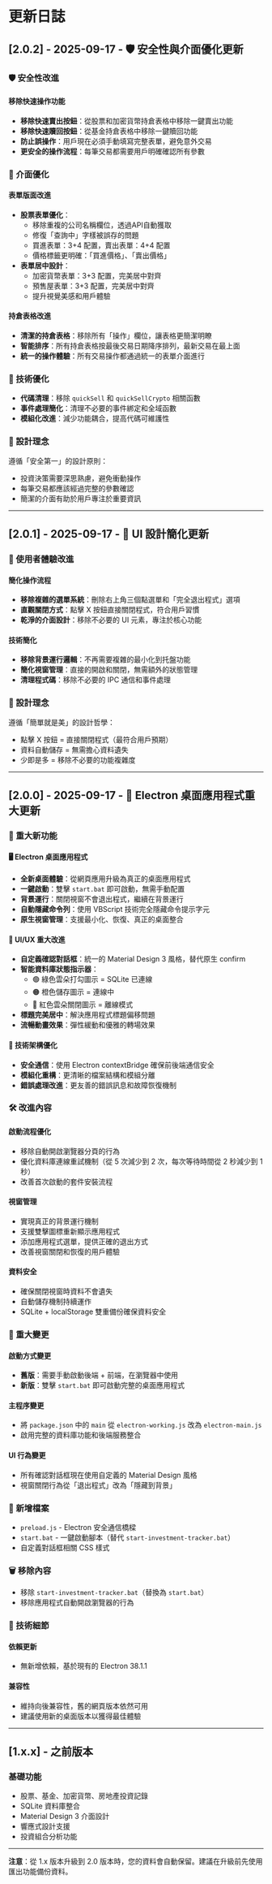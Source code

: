 # 更新日誌

## [2.0.2] - 2025-09-17 - 🛡️ 安全性與介面優化更新

### 🛡️ 安全性改進

#### 移除快速操作功能
- **移除快速賣出按鈕**：從股票和加密貨幣持倉表格中移除一鍵賣出功能
- **移除快速贖回按鈕**：從基金持倉表格中移除一鍵贖回功能
- **防止誤操作**：用戶現在必須手動填寫完整表單，避免意外交易
- **更安全的操作流程**：每筆交易都需要用戶明確確認所有參數

### 🎨 介面優化

#### 表單版面改進
- **股票表單優化**：
  - 移除重複的公司名稱欄位，透過API自動獲取
  - 修復「查詢中」字樣被誤存的問題
  - 買進表單：3+4 配置，賣出表單：4+4 配置
  - 價格標籤更明確：「買進價格」、「賣出價格」
- **表單居中設計**：
  - 加密貨幣表單：3+3 配置，完美居中對齊
  - 預售屋表單：3+3 配置，完美居中對齊
  - 提升視覺美感和用戶體驗

#### 持倉表格改進
- **清潔的持倉表格**：移除所有「操作」欄位，讓表格更簡潔明瞭
- **智能排序**：所有持倉表格按最後交易日期降序排列，最新交易在最上面
- **統一的操作體驗**：所有交易操作都通過統一的表單介面進行

### 🔧 技術優化
- **代碼清理**：移除 `quickSell` 和 `quickSellCrypto` 相關函數
- **事件處理簡化**：清理不必要的事件綁定和全域函數
- **模組化改進**：減少功能耦合，提高代碼可維護性

### 💭 設計理念
遵循「安全第一」的設計原則：
- 投資決策需要深思熟慮，避免衝動操作
- 每筆交易都應該經過完整的參數確認
- 簡潔的介面有助於用戶專注於重要資訊

---

## [2.0.1] - 2025-09-17 - 🎯 UI 設計簡化更新

### 🎨 使用者體驗改進

#### 簡化操作流程
- **移除複雜的選單系統**：刪除右上角三個點選單和「完全退出程式」選項
- **直觀關閉方式**：點擊 X 按鈕直接關閉程式，符合用戶習慣
- **乾淨的介面設計**：移除不必要的 UI 元素，專注於核心功能

#### 技術簡化
- **移除背景運行邏輯**：不再需要複雜的最小化到托盤功能
- **簡化視窗管理**：直接的開啟和關閉，無需額外的狀態管理
- **清理程式碼**：移除不必要的 IPC 通信和事件處理

### 💭 設計理念
遵循「簡單就是美」的設計哲學：
- 點擊 X 按鈕 = 直接關閉程式（最符合用戶預期）
- 資料自動儲存 = 無需擔心資料遺失
- 少即是多 = 移除不必要的功能複雜度

---

## [2.0.0] - 2025-09-17 - 🚀 Electron 桌面應用程式重大更新

### 🎉 重大新功能

#### 🖥️ Electron 桌面應用程式
- **全新桌面體驗**：從網頁應用升級為真正的桌面應用程式
- **一鍵啟動**：雙擊 `start.bat` 即可啟動，無需手動配置
- **背景運行**：關閉視窗不會退出程式，繼續在背景運行
- **自動隱藏命令列**：使用 VBScript 技術完全隱藏命令提示字元
- **原生視窗管理**：支援最小化、恢復、真正的桌面整合

#### 🎨 UI/UX 重大改進
- **自定義確認對話框**：統一的 Material Design 3 風格，替代原生 confirm
- **智能資料庫狀態指示器**：
  - 🟢 綠色雲朵打勾圖示 = SQLite 已連線
  - 🟠 橙色儲存圖示 = 連線中
  - 🔴 紅色雲朵關閉圖示 = 離線模式
- **標題完美居中**：解決應用程式標題偏移問題
- **流暢動畫效果**：彈性緩動和優雅的轉場效果

#### 🔧 技術架構優化
- **安全通信**：使用 Electron contextBridge 確保前後端通信安全
- **模組化重構**：更清晰的檔案結構和模組分離
- **錯誤處理改進**：更友善的錯誤訊息和故障恢復機制

### 🛠️ 改進內容

#### 啟動流程優化
- 移除自動開啟瀏覽器分頁的行為
- 優化資料庫連線重試機制（從 5 次減少到 2 次，每次等待時間從 2 秒減少到 1 秒）
- 改善首次啟動的套件安裝流程

#### 視窗管理
- 實現真正的背景運行機制
- 支援雙擊圖標重新顯示應用程式
- 添加應用程式選單，提供正確的退出方式
- 改善視窗關閉和恢復的用戶體驗

#### 資料安全
- 確保關閉視窗時資料不會遺失
- 自動儲存機制持續運作
- SQLite + localStorage 雙重備份確保資料安全

### 🔄 重大變更

#### 啟動方式變更
- **舊版**：需要手動啟動後端 + 前端，在瀏覽器中使用
- **新版**：雙擊 `start.bat` 即可啟動完整的桌面應用程式

#### 主程序變更
- 將 `package.json` 中的 `main` 從 `electron-working.js` 改為 `electron-main.js`
- 啟用完整的資料庫功能和後端服務整合

#### UI 行為變更
- 所有確認對話框現在使用自定義的 Material Design 風格
- 視窗關閉行為從「退出程式」改為「隱藏到背景」

### 📁 新增檔案
- `preload.js` - Electron 安全通信橋樑
- `start.bat` - 一鍵啟動腳本（替代 `start-investment-tracker.bat`）
- 自定義對話框相關 CSS 樣式

### 🗑️ 移除內容
- 移除 `start-investment-tracker.bat`（替換為 `start.bat`）
- 移除應用程式自動開啟瀏覽器的行為

### 🔧 技術細節

#### 依賴更新
- 無新增依賴，基於現有的 Electron 38.1.1

#### 兼容性
- 維持向後兼容性，舊的網頁版本依然可用
- 建議使用新的桌面版本以獲得最佳體驗

---

## [1.x.x] - 之前版本

### 基礎功能
- 股票、基金、加密貨幣、房地產投資記錄
- SQLite 資料庫整合
- Material Design 3 介面設計
- 響應式設計支援
- 投資組合分析功能

---

**注意**：從 1.x 版本升級到 2.0 版本時，您的資料會自動保留。建議在升級前先使用匯出功能備份資料。

